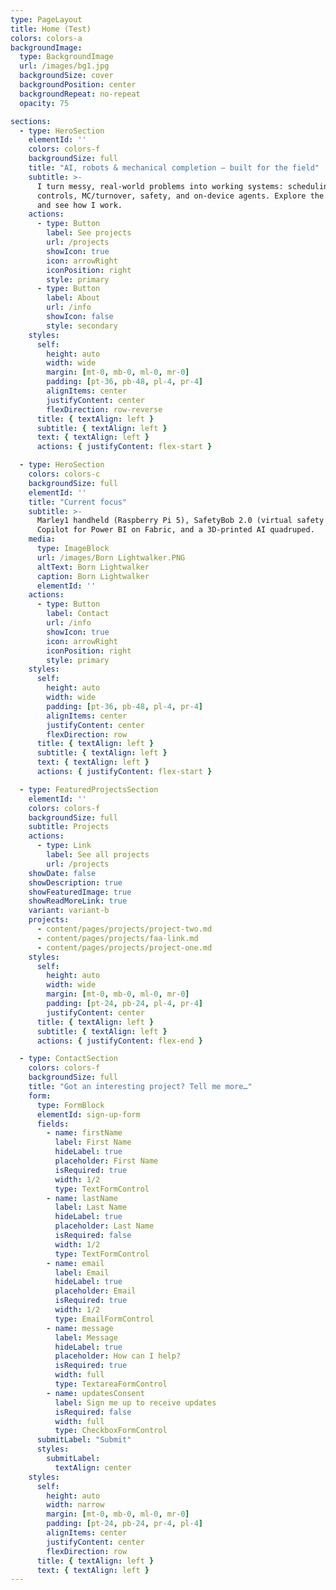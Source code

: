 ```yaml
---
type: PageLayout
title: Home (Test)
colors: colors-a
backgroundImage:
  type: BackgroundImage
  url: /images/bg1.jpg
  backgroundSize: cover
  backgroundPosition: center
  backgroundRepeat: no-repeat
  opacity: 75

sections:
  - type: HeroSection
    elementId: ''
    colors: colors-f
    backgroundSize: full
    title: "AI, robots & mechanical completion — built for the field"
    subtitle: >-
      I turn messy, real-world problems into working systems: scheduling &
      controls, MC/turnover, safety, and on-device agents. Explore the projects
      and see how I work.
    actions:
      - type: Button
        label: See projects
        url: /projects
        showIcon: true
        icon: arrowRight
        iconPosition: right
        style: primary
      - type: Button
        label: About
        url: /info
        showIcon: false
        style: secondary
    styles:
      self:
        height: auto
        width: wide
        margin: [mt-0, mb-0, ml-0, mr-0]
        padding: [pt-36, pb-48, pl-4, pr-4]
        alignItems: center
        justifyContent: center
        flexDirection: row-reverse
      title: { textAlign: left }
      subtitle: { textAlign: left }
      text: { textAlign: left }
      actions: { justifyContent: flex-start }

  - type: HeroSection
    colors: colors-c
    backgroundSize: full
    elementId: ''
    title: "Current focus"
    subtitle: >-
      Marley1 handheld (Raspberry Pi 5), SafetyBob 2.0 (virtual safety rep),
      Copilot for Power BI on Fabric, and a 3D-printed AI quadruped.
    media:
      type: ImageBlock
      url: /images/Born Lightwalker.PNG
      altText: Born Lightwalker
      caption: Born Lightwalker
      elementId: ''
    actions:
      - type: Button
        label: Contact
        url: /info
        showIcon: true
        icon: arrowRight
        iconPosition: right
        style: primary
    styles:
      self:
        height: auto
        width: wide
        padding: [pt-36, pb-48, pl-4, pr-4]
        alignItems: center
        justifyContent: center
        flexDirection: row
      title: { textAlign: left }
      subtitle: { textAlign: left }
      text: { textAlign: left }
      actions: { justifyContent: flex-start }

  - type: FeaturedProjectsSection
    elementId: ''
    colors: colors-f
    backgroundSize: full
    subtitle: Projects
    actions:
      - type: Link
        label: See all projects
        url: /projects
    showDate: false
    showDescription: true
    showFeaturedImage: true
    showReadMoreLink: true
    variant: variant-b
    projects:
      - content/pages/projects/project-two.md
      - content/pages/projects/faa-link.md
      - content/pages/projects/project-one.md
    styles:
      self:
        height: auto
        width: wide
        margin: [mt-0, mb-0, ml-0, mr-0]
        padding: [pt-24, pb-24, pl-4, pr-4]
        justifyContent: center
      title: { textAlign: left }
      subtitle: { textAlign: left }
      actions: { justifyContent: flex-end }

  - type: ContactSection
    colors: colors-f
    backgroundSize: full
    title: "Got an interesting project? Tell me more…"
    form:
      type: FormBlock
      elementId: sign-up-form
      fields:
        - name: firstName
          label: First Name
          hideLabel: true
          placeholder: First Name
          isRequired: true
          width: 1/2
          type: TextFormControl
        - name: lastName
          label: Last Name
          hideLabel: true
          placeholder: Last Name
          isRequired: false
          width: 1/2
          type: TextFormControl
        - name: email
          label: Email
          hideLabel: true
          placeholder: Email
          isRequired: true
          width: 1/2
          type: EmailFormControl
        - name: message
          label: Message
          hideLabel: true
          placeholder: How can I help?
          isRequired: true
          width: full
          type: TextareaFormControl
        - name: updatesConsent
          label: Sign me up to receive updates
          isRequired: false
          width: full
          type: CheckboxFormControl
      submitLabel: "Submit"
      styles:
        submitLabel:
          textAlign: center
    styles:
      self:
        height: auto
        width: narrow
        margin: [mt-0, mb-0, ml-0, mr-0]
        padding: [pt-24, pb-24, pr-4, pl-4]
        alignItems: center
        justifyContent: center
        flexDirection: row
      title: { textAlign: left }
      text: { textAlign: left }
---
```

